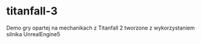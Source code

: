 # titanfall-3
Demo gry opartej na mechanikach z Titanfall 2 tworzone z wykorzystaniem silnika UnrealEngine5

